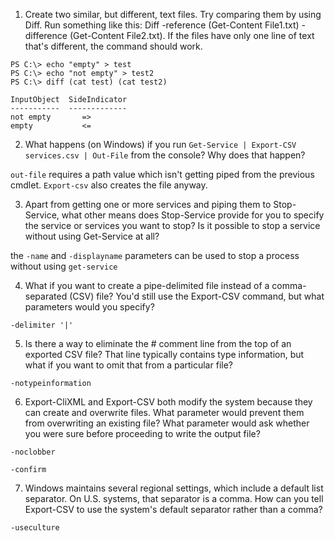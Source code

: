 1.  Create two similar, but different, text files. Try comparing them by using Diff. Run something like this: Diff -reference (Get-Content File1.txt) -difference (Get-Content File2.txt). If the files have only one line of text that's different, the command should work.

```
PS C:\> echo "empty" > test
PS C:\> echo "not empty" > test2
PS C:\> diff (cat test) (cat test2)

InputObject  SideIndicator
-----------  -------------
not empty       =>
empty           <=
```

2.  What happens (on Windows) if you run `Get-Service | Export-CSV services.csv | Out-File` from the console? Why does that happen? 

`out-file` requires a path value which isn't getting piped from the previous cmdlet. `Export-csv` also creates the file anyway.

3.  Apart from getting one or more services and piping them to Stop-Service, what other means does Stop-Service provide for you to specify the service or services you want to stop? Is it possible to stop a service without using Get-Service at all? 

the `-name` and `-displayname` parameters can be used to stop a process without using `get-service`

4.  What if you want to create a pipe-delimited file instead of a comma-separated (CSV) file? You'd still use the Export-CSV command, but what parameters would you specify? 

`-delimiter '|'`

5.  Is there a way to eliminate the # comment line from the top of an exported CSV file? That line typically contains type information, but what if you want to omit that from a particular file? 

`-notypeinformation`

6.  Export-CliXML and Export-CSV both modify the system because they can create and overwrite files. What parameter would prevent them from overwriting an existing file? What parameter would ask whether you were sure before proceeding to write the output file? 

`-noclobber`

`-confirm`

7.  Windows maintains several regional settings, which include a default list separator. On U.S. systems, that separator is a comma. How can you tell Export-CSV to use the system's default separator rather than a comma?

`-useculture`

